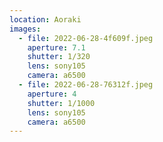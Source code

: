 ```yaml
---
location: Aoraki
images:
  - file: 2022-06-28-4f609f.jpeg
    aperture: 7.1
    shutter: 1/320
    lens: sony105
    camera: a6500
  - file: 2022-06-28-76312f.jpeg
    aperture: 4
    shutter: 1/1000
    lens: sony105
    camera: a6500
---
```

